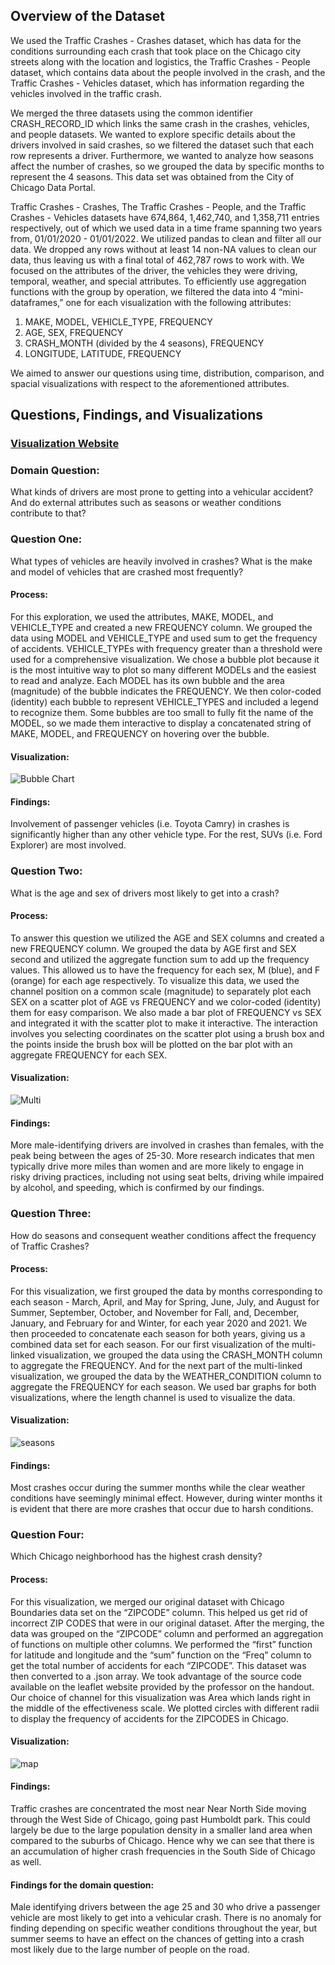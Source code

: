 ## Overview of the Dataset

We used the Traffic Crashes - Crashes dataset, which has data for the conditions surrounding each crash that took place on the Chicago city streets along with the location and logistics, the Traffic Crashes - People dataset, which contains data about the people involved in the crash, and the Traffic Crashes - Vehicles dataset, which has information regarding the vehicles involved in the traffic crash. 

We merged the three datasets using the common identifier CRASH\_RECORD\_ID which links the same crash in the crashes, vehicles, and people datasets. We wanted to explore specific details about the drivers involved in said crashes, so we filtered the dataset such that each row represents a driver. Furthermore, we wanted to analyze how seasons affect the number of crashes, so we grouped the data by specific months to represent the 4 seasons. This data set was obtained from the City of Chicago Data Portal.

Traffic Crashes - Crashes, The Traffic Crashes - People, and the Traffic Crashes - Vehicles datasets have 674,864, 1,462,740, and 1,358,711 entries respectively, out of which we used data in a time frame spanning two years from, 01/01/2020 - 01/01/2022. We utilized pandas to clean and filter all our data. We dropped any rows without at least 14 non-NA values to clean our data, thus leaving us with a final total of 462,787 rows to work with. We focused on the attributes of the driver, the vehicles they were driving, temporal, weather, and special attributes. To efficiently use aggregation functions with the group by operation, we filtered the data into 4 “mini-dataframes,” one for each visualization with the following attributes:

1. MAKE, MODEL, VEHICLE\_TYPE, FREQUENCY
2. AGE, SEX, FREQUENCY
3. CRASH\_MONTH (divided by the 4 seasons), FREQUENCY
4. LONGITUDE, LATITUDE, FREQUENCY

We aimed to answer our questions using time, distribution, comparison, and spacial visualizations with respect to the aforementioned attributes.


## Questions, Findings, and Visualizations

### [Visualization Website](https://vrawal3.github.io/index.html)

### Domain Question: 
What kinds of drivers are most prone to getting into a vehicular accident? And do external attributes such as seasons or weather conditions contribute to that?

### Question One:
What types of vehicles are heavily involved in crashes? What is the make and model of vehicles that are crashed most frequently? 

#### Process:
For this exploration, we used the attributes, MAKE, MODEL, and VEHICLE\_TYPE and created a new FREQUENCY column. We grouped the data using MODEL and VEHICLE\_TYPE and used sum to get the frequency of accidents. VEHICLE\_TYPEs with frequency greater than a threshold were used for a comprehensive visualization. We chose a bubble plot because it is the most intuitive way to plot so many different MODELs and the easiest to read and analyze. Each MODEL has its own bubble and the area (magnitude) of the bubble indicates the FREQUENCY. We then color-coded (identity) each bubble to represent VEHICLE\_TYPES and included a legend to recognize them. Some bubbles are too small to fully fit the name of the MODEL, so we made them interactive to display a concatenated string of MAKE, MODEL, and FREQUENCY on hovering over the bubble.

#### Visualization:

![Bubble Chart](Bubble.png)

#### Findings:
Involvement of passenger vehicles (i.e. Toyota Camry) in crashes is significantly higher than any other vehicle type. For the rest, SUVs (i.e. Ford Explorer) are most involved.


### Question Two:
What is the age and sex of drivers most likely to get into a crash?

#### Process:
To answer this question we utilized the AGE and SEX columns and created a new FREQUENCY column. We grouped the data by AGE first and SEX second and utilized the aggregate function sum to add up the frequency values. This allowed us to have the frequency for each sex, M (blue), and F (orange) for each age respectively. To visualize this data, we used the channel position on a common scale (magnitude) to separately plot each SEX on a scatter plot of AGE vs FREQUENCY and we color-coded (identity) them for easy comparison. We also made a bar plot of FREQUENCY vs SEX and integrated it with the scatter plot to make it interactive. The interaction involves you selecting coordinates on the scatter plot using a brush box and the points inside the brush box will be plotted on the bar plot with an aggregate FREQUENCY for each SEX.


#### Visualization:

![Multi](Multi.png)

#### Findings: 
More male-identifying drivers are involved in crashes than females, with the peak being between the ages of 25-30.
More research indicates that men typically drive more miles than women and are more likely to engage in risky driving practices, including not using seat belts, driving while impaired by alcohol, and speeding, which is confirmed by our findings.


### Question Three:
How do seasons and consequent weather conditions affect the frequency of Traffic Crashes?

#### Process:
For this visualization, we first grouped the data by months corresponding to each season - March, April, and May for Spring, June, July, and August for Summer, September, October, and November for Fall, and, December, January, and February for and Winter, for each year 2020 and 2021. We then proceeded to concatenate each season for both years, giving us a combined data set for each season. For our first visualization of the multi-linked visualization, we grouped the data using the CRASH\_MONTH  column to aggregate the FREQUENCY. And for the next part of the multi-linked visualization, we grouped the data by the WEATHER\_CONDITION column to aggregate the FREQUENCY for each season. We used bar graphs for both visualizations, where the length channel is used to visualize the data.

#### Visualization:

![seasons](season.png)

#### Findings: 
Most crashes occur during the summer months while the clear weather conditions have seemingly minimal effect. However, during winter months it is evident that there are more crashes that occur due to harsh conditions.

### Question Four:
Which Chicago neighborhood has the highest crash density?

#### Process:
For this visualization, we merged our original dataset with Chicago Boundaries data set on the “ZIPCODE” column. This helped us get rid of incorrect ZIP CODES that were in our original dataset. After the merging, the data was grouped on the “ZIPCODE” column and performed an aggregation of functions on multiple other columns. We performed the “first” function for latitude and longitude and the “sum” function on the “Freq” column to get the total number of accidents for each “ZIPCODE”. This dataset was then converted to a .json array. We took advantage of the source code available on the leaflet website provided by the professor on the handout. Our choice of channel for this visualization was Area which lands right in the middle of the effectiveness scale. We plotted circles with different radii to display the frequency of accidents for the ZIPCODES in Chicago.

#### Visualization:

![map](map.png)

#### Findings: 
Traffic crashes are concentrated the most near Near North Side moving through the West Side of Chicago, going past Humboldt park. This could largely be due to the large population density in a smaller land area when compared to the suburbs of Chicago. Hence why we can see that there is an accumulation of higher crash frequencies in the South Side of Chicago as well.

#### Findings for the domain question:
Male identifying drivers between the age 25 and 30 who drive a passenger vehicle are most likely to get into a vehicular crash. There is no anomaly for finding depending on specific weather conditions throughout the year, but summer seems to have an effect on the chances of getting into a crash most likely due to the large number of people on the road.
